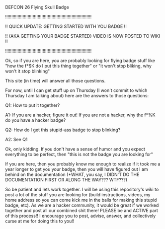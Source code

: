 DEFCON 26 Flying Skull Badge

!!!!!!!!!!!!!!!!!!!!!!!!!!!!!!!!!!!!!!!!!!!!!!!!!!!!!!!!!!!!!!!!!!!!!

!! QUICK UPDATE: GETTING STARTED WITH YOU BADGE                    !!

!!    (AKA GETTING YOUR BADGE STARTED) VIDEO IS NOW POSTED TO WIKI !!

!!!!!!!!!!!!!!!!!!!!!!!!!!!!!!!!!!!!!!!!!!!!!!!!!!!!!!!!!!!!!!!!!!!!!

Ok, so if you are here, you are probably looking for flying badge stuff like "how the f*$K do I put this thing together" or "it won't stop bliking, why won't it stop blinking"

This site (in time) will answer all those questions.

For now, until I can get stuff up on Thursday (I won't commit to which Thursday I am talking about) here are the answers to those questions:

Q1: How to put it together?

A1: If you are a hacker, figure it out!  If you are not a hacker, why the f*%K do you have a hacker badge? 


Q2: How do I get this stupid-ass badge to stop blinking?

A2: See Q1

Ok, only kidding.  If you don't have a sense of humor and you expect everything to be perfect, then "this is not the badge you are looking for" <virtual hand swipe>

If you are here, then you probably know me enough to realize if it took me a year longer to get you your badge, then you will have figured out I am behind on the documentation (*WHAT, you say, I DIDN'T DO THE DOCUMENTATION FIRST OR ALONG THE WAY???  WTF???)

So be patient and lets work together.  I will be using this repository's wiki to post a lot of the stuff you are looking for (build instructions, videos, my home address so you can come kick me in the balls for making this stupid badge, etc).  As we are a hacker community, it would be great if we worked together and post all our combined shit there!  PLEASE be and ACTIVE part of this process!!  I encourage you to post, advise, answer, and collectively curse at me for doing this to you!!

